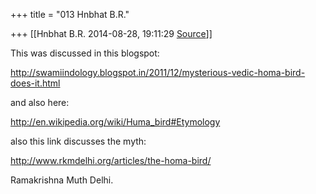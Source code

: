 +++
title = "013 Hnbhat B.R."

+++
[[Hnbhat B.R.	2014-08-28, 19:11:29 [Source](https://groups.google.com/g/bvparishat/c/LLmgzWFxJHM)]]



This was discussed in this blogspot:

  

<http://swamiindology.blogspot.in/2011/12/mysterious-vedic-homa-bird-does-it.html>  

  

and also here:

  

<http://en.wikipedia.org/wiki/Huma_bird#Etymology>  

  

also this link discusses the myth:

  

<http://www.rkmdelhi.org/articles/the-homa-bird/>  

  

Ramakrishna Muth Delhi.

  


